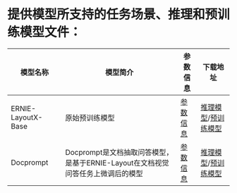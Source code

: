 # 提供模型所支持的任务场景、推理和预训练模型文件：
| 模型名称 | 模型简介 | 参数信息 | 下载地址 |
| ---- | ---- | ---- | ---- |
| ERNIE-LayoutX-Base | 原始预训练模型 | [参数信息](https://github.com/PaddlePaddle/PaddleNLP/blob/develop/paddlenlp/transformers/ernie_layout/modeling.py#L193%20%E8%BF%99%E4%B8%AA%E6%98%AF%E5%8F%82%E6%95%B0%E4%BF%A1%E6%81%AF) | [推理模型](https://github.com/PaddlePaddle/PaddleNLP/blob/develop/paddlenlp/transformers/ernie_layout/modeling.py#L193)/[预训练模型](https://github.com/PaddlePaddle/PaddleNLP/blob/develop/paddlenlp/transformers/ernie_layout/modeling.py#L193) |
| Docprompt | Docprompt是文档抽取问答模型，是基于ERNIE-Layout在文档视觉问答任务上微调后的模型 | [参数信息](https://github.com/PaddlePaddle/PaddleNLP/blob/develop/paddlenlp/transformers/ernie_layout/modeling.py#L193%20%E8%BF%99%E4%B8%AA%E6%98%AF%E5%8F%82%E6%95%B0%E4%BF%A1%E6%81%AF) | [推理模型](https://github.com/PaddlePaddle/PaddleNLP/tree/develop/model_zoo/ernie-layout)/[预训练模型](https://github.com/PaddlePaddle/PaddleNLP/tree/develop/model_zoo/ernie-layout) |


